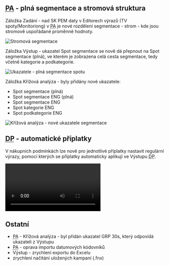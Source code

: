 ﻿---
categories: [fenix]
layout: fenix
---
## <abbr title="Postanalýza">PA</abbr> - plná segmentace a stromová struktura
Záložka Zadání - nad SK PEM daty v Editorech výrazů (TV spoty/Monitoriong) v <abbr title="Postanalýza">PA</abbr> je nové rozdělení segmentace - strom - kde jsou stromově uspořádané proměnné hodnoty.

![Stromová segmentace]({{site.url}}/data/segmentacestrom.png "Stromová segmentace")

Záložka Výstup - ukazatel Spot segmentace se nově dá přepnout na Spot segmentace (plná), ve kterém je zobrazena celá cesta segmentace, tedy včetně kategorie a podkategorie.

![Ukazatele - plná segmentace spotu]({{site.url}}/data/vystupplnasegmentace.png "Ukazatele - plná segmentace spotu")

Záložka Křížová analýza - byly přidány nové ukazatele:
<ul>
<li>Spot segmentace (plná)</li>
<li>Spot segmentace ENG (plná)</li>
<li>Spot segmentace ENG</li>
<li>Spot kategorie ENG</li>
<li>Spot podkategorie ENG</li>
</ul>

![Křížová analýza - nové ukazatele segmentace]({{site.url}}/data/krizovaplnasegmentace.png "Křížová analýza - nové ukazatele segmentace")

## <abbr title="Detailní plán">DP</abbr> - automatické příplatky
V nákupních podmínkách lze nově pro jednotlivé příplatky nastavit regulární výrazy, pomocí kterých se příplatky automaticky aplikují ve Výstupu <abbr title="Detailní plán">DP</abbr>.

<video src="{{site.url}}/data/topspoty.mp4" type="video/mp4" controls>Topspoty</video>


## Ostatní
<ul>
<li><abbr title="Postanalýza">PA</abbr> - Křížová analýza - byl přidán ukazatel GRP 30s, který odpovídá ukazateli z Výstupu</li>
<li><abbr title="Postanalýza">PA</abbr> - oprava importu datumových kódovníků</li>
<li>Výstup - zrychlení exportu do Excelu</li>
<li>zrychlení načítání uložených kampaní (.fnx)</li>
</ul>
